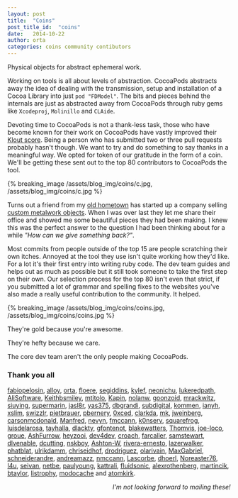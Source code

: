 ```yaml
---
layout: post
title:  "Coins"
post_title_id:  "coins"
date:   2014-10-22
author: orta
categories: coins community contibutors
---
```


Physical objects for abstract ephemeral work.

Working on tools is all about levels of abstraction. CocoaPods abstracts away the idea of dealing with the transmission, setup and installation of a Cocoa Library into just `pod "FDModel"`. The bits and pieces behind the internals are just as abstracted away from CocoaPods through ruby gems like `Xcodeproj`, `Molinillo` and `CLAide`. 

Devoting time to CocoaPods is not a thank-less task, those who have become known for their work on CocoaPods have vastly improved their [Klout score](http://www.slate.com/articles/business/the_bet/2014/05/klout_is_basically_dead_but_it_finally_matters.html). Being a person who has submitted two or three pull requests probably hasn't though. We want to try and do something to say thanks in  a meaningful way. We opted for token of our gratitude in the form of a coin. We'll be getting these sent out to the top 80 contributors to CocoaPods the tool.

<!-- more -->

<style>
#coins {
  background: url(/assets/blog_img/coins/core_contributor.jpg) no-repeat center center ; 
  -webkit-background-size: cover;
  -moz-background-size: cover;
  -o-background-size: cover;
  background-size: cover;
}
</style>

{% breaking_image /assets/blog_img/coins/c.jpg, /assets/blog_img/coins/c.jpg %}

Turns out a friend from my [old hometown](http://en.wikipedia.org/wiki/Huddersfield) has started up a company selling [custom metalwork objects](https://www.madebycooper.co.uk). When I was over last they let me share their office and showed me some beautiful pieces they had been making. I knew this was the perfect answer to the question I had been thinking about for a while _"How can we give something back?"_.

Most commits from people outside of the top 15 are people scratching their own itches. Annoyed at the tool they use isn't quite working how they'd like. For a lot it's their first entry into writing ruby code. The dev team guides and helps out as much as possible but it still took someone to take the first step on their own. Our selection process for the top 80 isn't even that strict, if you submitted a lot of grammar and spelling fixes to the websites you've also made a really useful contribution to the community. It helped.

{% breaking_image /assets/blog_img/coins/coins.jpg, /assets/blog_img/coins/coins.jpg %}

They're gold because you're awesome. 

They're hefty because we care. 

The core dev team aren't the only people making CocoaPods. 

### Thank you all

[fabiopelosin](https://github.com/fabiopelosin), [alloy](https://github.com/alloy), [orta](https://github.com/orta), [floere](https://github.com/floere), [segiddins](https://github.com/segiddins), [kylef](https://github.com/kylef), [neonichu](https://github.com/neonichu), [lukeredpath](https://github.com/lukeredpath), [AliSoftware](https://github.com/AliSoftware), [Keithbsmiley](https://github.com/Keithbsmiley), [mtitolo](https://github.com/mtitolo), [Kapin](https://github.com/Kapin), [nolanw](https://github.com/nolanw), [goonzoid](https://github.com/goonzoid), [mrackwitz](https://github.com/mrackwitz), [siuying](https://github.com/siuying), [supermarin](https://github.com/supermarin), [jasl8r](https://github.com/jasl8r), [yas375](https://github.com/yas375), [dbgrandi](https://github.com/dbgrandi), [subdigital](https://github.com/subdigital), [kommen](https://github.com/kommen), [ianyh](https://github.com/ianyh), [xslim](https://github.com/xslim), [swizzlr](https://github.com/swizzlr), [pietbrauer](https://github.com/pietbrauer), [pbernery](https://github.com/pbernery), [0xced](https://github.com/0xced), [clarkda](https://github.com/clarkda), [mk](https://github.com/mk), [jweinberg](https://github.com/jweinberg), [carsonmcdonald](https://github.com/carsonmcdonald), [Manfred](https://github.com/Manfred), [nevyn](https://github.com/nevyn), [fmccann](https://github.com/fmccann), [k0nserv](https://github.com/k0nserv), [squarefrog](https://github.com/squarefrog), [luisdelarosa](https://github.com/luisdelarosa), [tayhalla](https://github.com/tayhalla), [dlackty](https://github.com/dlackty), [gfontenot](https://github.com/gfontenot), [blakewatters](https://github.com/blakewatters), [Thomvis](https://github.com/Thomvis), [joe-loco](https://github.com/joe-loco), [groue](https://github.com/groue), [AshFurrow](https://github.com/AshFurrow), [heyzooi](https://github.com/heyzooi), [dev4dev](https://github.com/dev4dev), [croach](https://github.com/croach), [farcaller](https://github.com/farcaller), [samstewart](https://github.com/samstewart), [dlvenable](https://github.com/dlvenable), [dcutting](https://github.com/dcutting), [nskboy](https://github.com/nskboy), [Ashton-W](https://github.com/Ashton-W), [rivera-ernesto](https://github.com/rivera-ernesto), [lazerwalker](https://github.com/lazerwalker), [phatblat](https://github.com/phatblat), [ulrikdamm](https://github.com/ulrikdamm), [chriseidhof](https://github.com/chriseidhof), [drodriguez](https://github.com/drodriguez), [olarivain](https://github.com/olarivain), [MaxGabriel](https://github.com/MaxGabriel), [schneiderandre](https://github.com/schneiderandre), [andreamazz](https://github.com/andreamazz), [nmccann](https://github.com/nmccann), [Lascorbe](https://github.com/Lascorbe), [dhoerl](https://github.com/dhoerl), [Noreaster76](https://github.com/Noreaster76), [l4u](https://github.com/l4u), [seivan](https://github.com/seivan), [netbe](https://github.com/netbe), [paulyoung](https://github.com/paulyoung), [kattrali](https://github.com/kattrali), [fluidsonic](https://github.com/fluidsonic), [alexrothenberg](https://github.com/alexrothenberg), [martincik](https://github.com/martincik), [btaylor](https://github.com/btaylor), [listrophy](https://github.com/listrophy), [modocache](https://github.com/modocache) and [atomkirk](https://github.com/atomkirk).

<p style="text-align:right"><em>I'm not looking forward to mailing these!</em></p>
